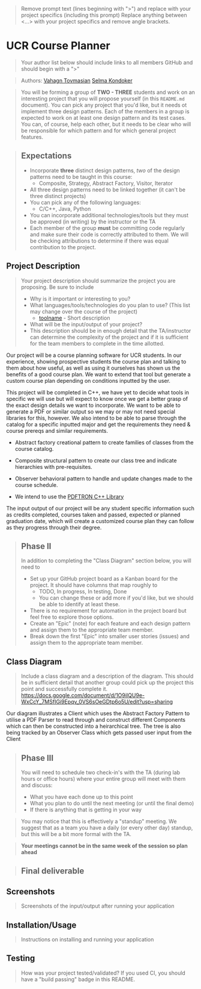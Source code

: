  > Remove prompt text (lines beginning with "\>") and replace with your project specifics (including this prompt)
 > Replace anything between \<...\> with your project specifics and remove angle brackets. 
# UCR Course Planner
 > Your author list below should include links to all members GitHub and should begin with a "\>"
 
 > Authors: [Vahagn Tovmasian](https://github.com/Varhagna) [Selma Kondoker](https://github.com/skondoker)
 
 > You will be forming a group of **TWO - THREE** students and work on an interesting project that you will propose yourself (in this `README.md` document). You can pick any project that you'd like, but it needs ot implement three design patterns. Each of the members in a group is expected to work on at least one design pattern and its test cases. You can, of course, help each other, but it needs to be clear who will be responsible for which pattern and for which general project features.
 
 > ## Expectations
 > * Incorporate **three** distinct design patterns, *two* of the design patterns need to be taught in this course:
 >   * Composite, Strategy, Abstract Factory, Visitor, Iterator
 > * All three design patterns need to be linked together (it can't be three distinct projects)
 > * You can pick any of the following languages:
 >   * C/C++, Java, Python
 > * You can incorporate additional technologies/tools but they must be approved (in writing) by the instructor or the TA
 > * Each member of the group **must** be committing code regularly and make sure their code is correctly attributed to them. We will be checking attributions to determine if there was equal contribution to the project.

## Project Description
 > Your project description should summarize the project you are proposing. Be sure to include
 > * Why is it important or interesting to you?
 > * What languages/tools/technologies do you plan to use? (This list may change over the course of the project)
 >   * [toolname](link) - Short description
 > * What will be the input/output of your project?
 > * This description should be in enough detail that the TA/instructor can determine the complexity of the project and if it is sufficient for the team members to complete in the time allotted. 
 
 Our project will be a course planning software for UCR students.
 In our experience, showing prospective students the course plan and talking to them about how useful, as well as using it ourselves has shown us the benefits of a good course plan. We want to extend that tool but generate a custom course plan depending on conditions inputted by the user.
 
 This project will be completed in C++, we have yet to decide what tools in specific we will use but will expect to know once we get a better grasp of the exact design details we want to incorporate. We want to be able to generate a PDF or similar output so we may or may not need special libraries for this, however. We also intend to be able to parse through the catalog for a specific inputted major and get the requirements they need & course prereqs and similar requirements.

  * Abstract factory creational pattern to create families of classes from the course catalog.
  * Composite structural pattern to create our class tree and indicate hierarchies with pre-requisites.
  * Observer behavioral pattern to handle and update changes made to the course schedule.

  * We intend to use the [PDFTRON C++ Library](https://www.pdftron.com/documentation/cpp/)
 
 The input output of our project will be any student specific information such as credits completed, courses taken and passed, expected or planned graduation date, which will create a customized course plan they can follow as they progress through their degree.
 

 > ## Phase II
 > In addition to completing the "Class Diagram" section below, you will need to 
 > * Set up your GitHub project board as a Kanban board for the project. It should have columns that map roughly to 
 >   * TODO, In progress, In testing, Done
 >   * You can change these or add more if you'd like, but we should be able to identify at least these.
 > * There is no requirement for automation in the project board but feel free to explore those options.
 > * Create an "Epic" (note) for each feature and each design pattern and assign them to the appropriate team member.
 > * Break down the first "Epic" into smaller user stories (issues) and assign them to the appropriate team member.
## Class Diagram
 > Include a class diagram and a description of the diagram. This should be in sufficient detail that another group could pick up the project this point and successfully complete it. 
   https://docs.google.com/document/d/1O9iIQU9e-WxCcY_7MSfIGi9Epqv_0VS6sOeGDtp6o5U/edit?usp=sharing
   
   Our diagram illustrates a Client which uses the Abstract Factory Pattern to utilise a PDF Parser to read through and construct different Components which can then be constructed into a heirarchical tree. The tree is also being tracked by an Observer Class which gets passed user input from the Client
 
 > ## Phase III
 > You will need to schedule two check-in's with the TA (during lab hours or office hours) where your entire group will meet with them and discuss:
 > * What you have each done up to this point
 > * What you plan to do until the next meeting (or until the final demo)
 > * If there is anything that is getting in your way
 
 > You may notice that this is effectively a "standup" meeting. We suggest that as a team you have a daily (or every other day) standup, but this will be a bit more formal with the TA. 
 
 > **Your meetings cannot be in the same week of the session so plan ahead**

 > ## Final deliverable
 ## Screenshots
 > Screenshots of the input/output after running your application
 ## Installation/Usage
 > Instructions on installing and running your application
 ## Testing
 > How was your project tested/validated? If you used CI, you should have a "build passing" badge in this README.
